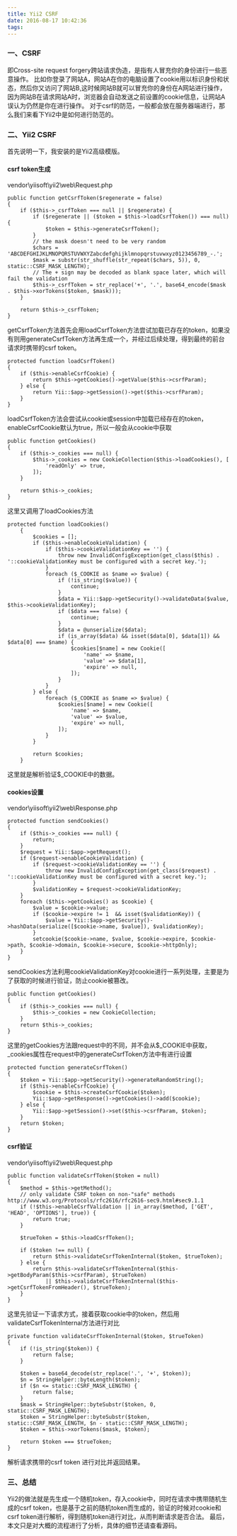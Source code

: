 ```yaml
---
title: Yii2 CSRF
date: 2016-08-17 10:42:36
tags:
---
```

### 一、CSRF
即Cross-site request forgery跨站请求伪造，是指有人冒充你的身份进行一些恶意操作。
比如你登录了网站A，网站A在你的电脑设置了cookie用以标识身份和状态，然后你又访问了网站B,这时候网站B就可以冒充你的身份在A网站进行操作，因为网站B在请求网站A时，浏览器会自动发送之前设置的cookie信息，让网站A误认为仍然是你在进行操作。
对于csrf的防范，一般都会放在服务器端进行，那么我们来看下Yii2中是如何进行防范的。<!-- more -->
### 二、Yii2 CSRF
首先说明一下，我安装的是Yii2高级模版。
#### csrf token生成
vendor\yiisoft\yii2\web\Request.php
```
public function getCsrfToken($regenerate = false)
{
    if ($this->_csrfToken === null || $regenerate) {
        if ($regenerate || ($token = $this->loadCsrfToken()) === null) {
            $token = $this->generateCsrfToken();
        }
        // the mask doesn't need to be very random
        $chars = 'ABCDEFGHIJKLMNOPQRSTUVWXYZabcdefghijklmnopqrstuvwxyz0123456789_-.';
        $mask = substr(str_shuffle(str_repeat($chars, 5)), 0, static::CSRF_MASK_LENGTH);
        // The + sign may be decoded as blank space later, which will fail the validation
        $this->_csrfToken = str_replace('+', '.', base64_encode($mask . $this->xorTokens($token, $mask)));
    }

    return $this->_csrfToken;
}
```
getCsrfToken方法首先会用loadCsrfToken方法尝试加载已存在的token，如果没有则用generateCsrfToken方法再生成一个，并经过后续处理，得到最终的前台请求时携带的csrf token。
```
protected function loadCsrfToken()
{
    if ($this->enableCsrfCookie) {
        return $this->getCookies()->getValue($this->csrfParam);
    } else {
        return Yii::$app->getSession()->get($this->csrfParam);
    }
}
```
loadCsrfToken方法会尝试从cookie或session中加载已经存在的token，enableCsrfCookie默认为true，所以一般会从cookie中获取
```
public function getCookies()
{
    if ($this->_cookies === null) {
        $this->_cookies = new CookieCollection($this->loadCookies(), [
            'readOnly' => true,
        ]);
    }

    return $this->_cookies;
}
```
这里又调用了loadCookies方法
```
protected function loadCookies()
    {
        $cookies = [];
        if ($this->enableCookieValidation) {
            if ($this->cookieValidationKey == '') {
                throw new InvalidConfigException(get_class($this) . '::cookieValidationKey must be configured with a secret key.');
            }
            foreach ($_COOKIE as $name => $value) {
                if (!is_string($value)) {
                    continue;
                }
                $data = Yii::$app->getSecurity()->validateData($value, $this->cookieValidationKey);
                if ($data === false) {
                    continue;
                }
                $data = @unserialize($data);
                if (is_array($data) && isset($data[0], $data[1]) && $data[0] === $name) {
                    $cookies[$name] = new Cookie([
                        'name' => $name,
                        'value' => $data[1],
                        'expire' => null,
                    ]);
                }
            }
        } else {
            foreach ($_COOKIE as $name => $value) {
                $cookies[$name] = new Cookie([
                    'name' => $name,
                    'value' => $value,
                    'expire' => null,
                ]);
            }
        }

        return $cookies;
    }
```
这里就是解析验证$_COOKIE中的数据。
#### cookies设置
vendor\yiisoft\yii2\web\Response.php
```
protected function sendCookies()
{
    if ($this->_cookies === null) {
        return;
    }
    $request = Yii::$app->getRequest();
    if ($request->enableCookieValidation) {
        if ($request->cookieValidationKey == '') {
            throw new InvalidConfigException(get_class($request) . '::cookieValidationKey must be configured with a secret key.');
        }
        $validationKey = $request->cookieValidationKey;
    }
    foreach ($this->getCookies() as $cookie) {
        $value = $cookie->value;
        if ($cookie->expire != 1  && isset($validationKey)) {
            $value = Yii::$app->getSecurity()->hashData(serialize([$cookie->name, $value]), $validationKey);
        }
        setcookie($cookie->name, $value, $cookie->expire, $cookie->path, $cookie->domain, $cookie->secure, $cookie->httpOnly);
    }
}
```
sendCookies方法利用cookieValidationKey对cookie进行一系列处理，主要是为了获取的时候进行验证，防止cookie被篡改。
```
public function getCookies()
{
    if ($this->_cookies === null) {
        $this->_cookies = new CookieCollection;
    }
    return $this->_cookies;
}
```
这里的getCookies方法跟request中的不同，并不会从$_COOKIE中获取，_cookies属性在request中的generateCsrfToken方法中有进行设置
```
protected function generateCsrfToken()
{
    $token = Yii::$app->getSecurity()->generateRandomString();
    if ($this->enableCsrfCookie) {
        $cookie = $this->createCsrfCookie($token);
        Yii::$app->getResponse()->getCookies()->add($cookie);
    } else {
        Yii::$app->getSession()->set($this->csrfParam, $token);
    }
    return $token;
}
```
#### csrf验证
vendor\yiisoft\yii2\web\Request.php
```
public function validateCsrfToken($token = null)
{
    $method = $this->getMethod();
    // only validate CSRF token on non-"safe" methods http://www.w3.org/Protocols/rfc2616/rfc2616-sec9.html#sec9.1.1
    if (!$this->enableCsrfValidation || in_array($method, ['GET', 'HEAD', 'OPTIONS'], true)) {
        return true;
    }

    $trueToken = $this->loadCsrfToken();

    if ($token !== null) {
        return $this->validateCsrfTokenInternal($token, $trueToken);
    } else {
        return $this->validateCsrfTokenInternal($this->getBodyParam($this->csrfParam), $trueToken)
            || $this->validateCsrfTokenInternal($this->getCsrfTokenFromHeader(), $trueToken);
    }
}
```
这里先验证一下请求方式，接着获取cookie中的token，然后用validateCsrfTokenInternal方法进行对比
```
private function validateCsrfTokenInternal($token, $trueToken)
{
    if (!is_string($token)) {
        return false;
    }

    $token = base64_decode(str_replace('.', '+', $token));
    $n = StringHelper::byteLength($token);
    if ($n <= static::CSRF_MASK_LENGTH) {
        return false;
    }
    $mask = StringHelper::byteSubstr($token, 0, static::CSRF_MASK_LENGTH);
    $token = StringHelper::byteSubstr($token, static::CSRF_MASK_LENGTH, $n - static::CSRF_MASK_LENGTH);
    $token = $this->xorTokens($mask, $token);

    return $token === $trueToken;
}
```
解析请求携带的csrf token 进行对比并返回结果。
### 三、总结
Yii2的做法就是先生成一个随机token，存入cookie中，同时在请求中携带随机生成的csrf token，也是基于之前的随机token而生成的，验证的时候对cookie和csrf token进行解析，得到随机token进行对比，从而判断请求是否合法。
最后，本文只是对大概的流程进行了分析，具体的细节还请查看源码。